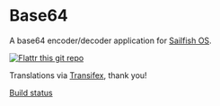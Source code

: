 # Base64

A base64 encoder/decoder application for [Sailfish OS](https://sailfishos.org).

[![Flattr this git repo](http://api.flattr.com/button/flattr-badge-large.png)](https://flattr.com/submit/auto?user_id=ilpianista&url=https://git.merproject.org/ilpianista/harbour-Base64&title=harbour-Base64&language=&tags=jolla&category=software)

Translations via [Transifex](https://www.transifex.com/ilpianista-harbour/harbour-Base64/dashboard/), thank you!

[Build status](https://build.merproject.org/package/live_build_log/home:ilpianista/harbour-base64/sailfish_latest_armv7hl/armv8el)
